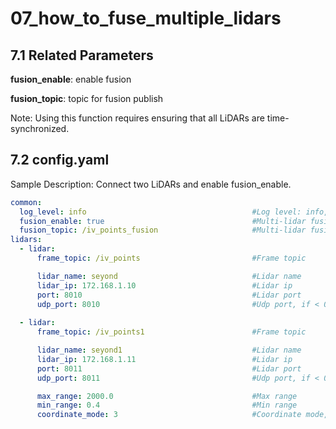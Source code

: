 # 07_how_to_fuse_multiple_lidars

## 7.1 Related Parameters

**fusion_enable**: enable fusion

**fusion_topic**: topic for fusion publish

Note: Using this function requires ensuring that all LiDARs are time-synchronized.

## 7.2 config.yaml

Sample Description: Connect two LiDARs and enable fusion_enable.

```yaml
common:
  log_level: info                                     #Log level: info, warn, error
  fusion_enable: true                                 #Multi-lidar fusion enable
  fusion_topic: /iv_points_fusion                     #Multi-lidar fusion topic
lidars:
  - lidar:
      frame_topic: /iv_points                         #Frame topic

      lidar_name: seyond                              #Lidar name
      lidar_ip: 172.168.1.10                          #Lidar ip
      port: 8010                                      #Lidar port
      udp_port: 8010                                  #Udp port, if < 0, use tcp
      
  - lidar:
      frame_topic: /iv_points1                        #Frame topic

      lidar_name: seyond1                             #Lidar name
      lidar_ip: 172.168.1.11                          #Lidar ip
      port: 8011                                      #Lidar port
      udp_port: 8011                                  #Udp port, if < 0, use tcp

      max_range: 2000.0                               #Max range
      min_range: 0.4                                  #Min range
      coordinate_mode: 3                              #Coordinate mode, x/y/z, 0:up/right/forward 3:forward/left/up
```
